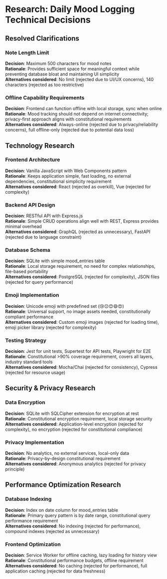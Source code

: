 # Research: Daily Mood Logging Technical Decisions

## Resolved Clarifications

### Note Length Limit
**Decision**: Maximum 500 characters for mood notes  
**Rationale**: Provides sufficient space for meaningful context while preventing database bloat and maintaining UI simplicity  
**Alternatives considered**: No limit (rejected due to UI/UX concerns), 140 characters (rejected as too restrictive)

### Offline Capability Requirements  
**Decision**: Frontend can function offline with local storage, sync when online  
**Rationale**: Mood tracking should not depend on internet connectivity; privacy-first approach aligns with constitutional requirements  
**Alternatives considered**: Always-online (rejected due to privacy/reliability concerns), full offline-only (rejected due to potential data loss)

## Technology Research

### Frontend Architecture
**Decision**: Vanilla JavaScript with Web Components pattern  
**Rationale**: Keeps application simple, fast loading, no external dependencies, constitutional simplicity requirement  
**Alternatives considered**: React (rejected as overkill), Vue (rejected for complexity)

### Backend API Design
**Decision**: RESTful API with Express.js  
**Rationale**: Simple CRUD operations align well with REST, Express provides minimal overhead  
**Alternatives considered**: GraphQL (rejected as unnecessary), FastAPI (rejected due to language constraint)

### Database Schema
**Decision**: SQLite with simple mood_entries table  
**Rationale**: Local storage requirement, no need for complex relationships, file-based portability  
**Alternatives considered**: PostgreSQL (rejected for complexity), JSON files (rejected for query performance)

### Emoji Implementation
**Decision**: Unicode emoji with predefined set (😢😐😊😄😍)  
**Rationale**: Universal support, no image assets needed, constitutionally compliant performance  
**Alternatives considered**: Custom emoji images (rejected for loading time), emoji picker library (rejected for complexity)

### Testing Strategy
**Decision**: Jest for unit tests, Supertest for API tests, Playwright for E2E  
**Rationale**: Constitutional >90% coverage requirement, covers all layers, industry standard tools  
**Alternatives considered**: Mocha/Chai (rejected for consistency), Cypress (rejected for resource usage)

## Security & Privacy Research

### Data Encryption
**Decision**: SQLite with SQLCipher extension for encryption at rest  
**Rationale**: Constitutional encryption requirement, local storage security  
**Alternatives considered**: Application-level encryption (rejected for complexity), no encryption (rejected for constitutional compliance)

### Privacy Implementation
**Decision**: No analytics, no external services, local-only data  
**Rationale**: Privacy-by-design constitutional requirement  
**Alternatives considered**: Anonymous analytics (rejected for privacy principle)

## Performance Optimization Research

### Database Indexing
**Decision**: Index on date column for mood_entries table  
**Rationale**: Primary query pattern is by date range, constitutional query performance requirement  
**Alternatives considered**: No indexing (rejected for performance), compound indexes (rejected as unnecessary)

### Frontend Optimization
**Decision**: Service Worker for offline caching, lazy loading for history view  
**Rationale**: Constitutional performance budgets, offline requirement  
**Alternatives considered**: No caching (rejected for performance), full application caching (rejected for data freshness)